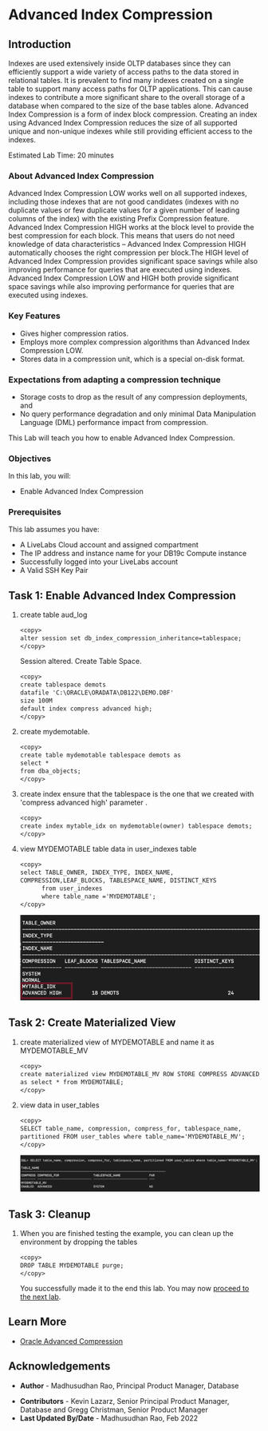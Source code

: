 # Advanced Index Compression 

## Introduction

Indexes are used extensively inside OLTP databases since they can efficiently support a wide variety of access paths to the data stored in relational tables. It is prevalent to find many indexes created on a single table to support many access paths for OLTP applications. This can cause indexes to contribute a more significant share to the overall storage of a database when compared to the size of the base tables alone. Advanced Index Compression is a form of index block compression. Creating an index using Advanced Index Compression reduces the size of all supported unique and non-unique indexes while still providing efficient access to the indexes. 

Estimated Lab Time: 20 minutes

### About Advanced Index Compression

Advanced Index Compression LOW works well on all supported indexes, including those indexes that are not good candidates (indexes with no duplicate values or few duplicate values for a given number of leading columns of the index) with the existing Prefix Compression feature. Advanced Index Compression HIGH works at the block level to provide the best compression for each block. This means that users do not need knowledge of data characteristics – Advanced Index Compression HIGH automatically chooses the right compression per block.The HIGH level of Advanced Index Compression provides significant space savings while also improving performance for queries that are executed using indexes. Advanced Index Compression LOW and HIGH both provide significant space savings while also improving performance for queries that are executed using indexes.

### Key Features

* Gives higher compression ratios.
* Employs more complex compression algorithms than Advanced Index Compression LOW.
* Stores data in a compression unit, which is a special on-disk format.

### Expectations from adapting a compression technique 

*	Storage costs to drop as the result of any compression deployments, and 
*	No query performance degradation and only minimal Data Manipulation Language (DML) performance impact from compression.
 
This Lab will teach you how to enable Advanced Index Compression. 

### Objectives
 
In this lab, you will:
* Enable Advanced Index Compression 

### Prerequisites 
This lab assumes you have:

* A LiveLabs Cloud account and assigned compartment
* The IP address and instance name for your DB19c Compute instance
* Successfully logged into your LiveLabs account
* A Valid SSH Key Pair
  
## Task 1: Enable Advanced Index Compression

1. create table aud_log 

      ```
      <copy>
      alter session set db_index_compression_inheritance=tablespace;  
      </copy>
      ```  
      Session altered. Create Table Space.
      
      ```
      <copy> 
      create tablespace demots
      datafile 'C:\ORACLE\ORADATA\DB122\DEMO.DBF'
      size 100M
      default index compress advanced high;
      </copy>
      ```

2. create mydemotable.

      ```
      <copy>
      create table mydemotable tablespace demots as
      select *
      from dba_objects;
      </copy>
      ```

3. create index ensure that the tablespace is the one that we created with 'compress advanced high' parameter .

      ```
      <copy>
      create index mytable_idx on mydemotable(owner) tablespace demots;
      </copy>
      ```

4. view  MYDEMOTABLE table data in user_indexes table

      ```
      <copy>
      select TABLE_OWNER, INDEX_TYPE, INDEX_NAME, COMPRESSION,LEAF_BLOCKS, TABLESPACE_NAME, DISTINCT_KEYS
            from user_indexes
            where table_name ='MYDEMOTABLE'; 
      </copy>
      ```

      ![Image alt text](images/user-index.png "User Index")

## Task 2: Create Materialized View  

1. create materialized view of MYDEMOTABLE and name it as MYDEMOTABLE_MV

      ```
      <copy>
      create materialized view MYDEMOTABLE_MV ROW STORE COMPRESS ADVANCED as select * from MYDEMOTABLE; 
      </copy>
      ```

2. view data in user\_tables

      ```
      <copy>
      SELECT table_name, compression, compress_for, tablespace_name, partitioned FROM user_tables where table_name='MYDEMOTABLE_MV';
      </copy>
      ```

      ![Image alt text](images/materialized-view.png "materialized view")  

## Task 3: Cleanup

1. When you are finished testing the example, you can clean up the environment by dropping the tables
 
      ```
      <copy>
      DROP TABLE MYDEMOTABLE purge; 
      </copy>
      ```
      
      You successfully made it to the end this lab. You may now [proceed to the next lab](#next).    

## Learn More

* [Oracle Advanced Compression](https://www.oracle.com/technetwork/database/options/compression/advanced-compression-wp-12c-1896128.pdf) 
 
## Acknowledgements

- **Author** - Madhusudhan Rao, Principal Product Manager, Database
* **Contributors** - Kevin Lazarz, Senior Principal Product Manager, Database and Gregg Christman, Senior Product Manager
* **Last Updated By/Date** -  Madhusudhan Rao, Feb 2022 
